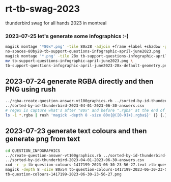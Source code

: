 # rt-tb-swag-2023
thunderbird swag for all hands 2023 in montreal

### 2023-07-25 let's generate some infographics :-)
```bash
magick montage '*80x*.png' -tile 80x28 -adjoin +frame +label +shadow -geometry '80x+0+0<' \
no-spaces-80by28-tb-support-questions-infographic-april-june2023.png
magick montage '*.png' -tile 28x tb-support-questions-infographic-april-june2023.png
mv tb-support-questions-infographic-april-june2023.png \
tb-support-questions-infographic-april-june2023-28x-default-geometry.png
```
## 2023-07-24 generate RGBA directly and then PNG using rush

```bash
../rgba-create-question-answer-vt100graphics.rb ../sorted-by-id-thunderbird-2023-04-01-2023-06-30-questions.csv \
../sorted-by-id-thunderbird-2023-04-01-2023-06-30-answers.csv
# regex is capture what's after "80x" and before ".rgba" at the end of the string ("$")
ls -1 *.rgba | rush 'magick -depth 8 -size 80x{@([0-9]+).rgba$}' {} {.}.png
```

## 2023-07-23 generate text colours and then generate png from text

```bash
cd QUESTION_INFOGRAPHICS
../create-question-answer-vt100graphics.rb ../sorted-by-id-thunderbird-2023-04-01-2023-06-30-questions.csv \
../sorted-by-id-thunderbird-2023-04-01-2023-06-30-answers.csv
xxd -r -p tb-question-colours-1417199-2023-06-30-23-56-27.text >tb-question-colours-1417199-2023-06-30-23-56-27.rgb
magick -depth 8 -size 80x54 tb-question-colours-1417199-2023-06-30-23-56-27.rgb \
tb-question-colours-1417199-2023-06-30-23-56-27.png
```
